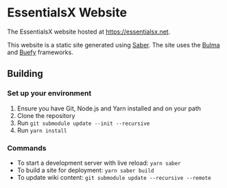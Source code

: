 # EssentialsX Website

The EssentialsX website hosted at https://essentialsx.net.

This website is a static site generated using [Saber](https://saber.land/). The site uses the [Bulma](https://bulma.io) and [Buefy](https://buefy.org) frameworks.

## Building

### Set up your environment

1. Ensure you have Git, Node.js and Yarn installed and on your path
2. Clone the repository
3. Run `git submodule update --init --recursive`
4. Run `yarn install`

### Commands

- To start a development server with live reload: `yarn saber`
- To build a site for deployment: `yarn saber build`
- To update wiki content: `git submodule update --recursive --remote`
